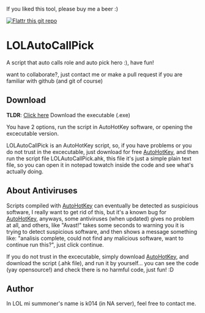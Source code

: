 If you liked this tool, please buy me a beer :)

[![Flattr this git repo](http://api.flattr.com/button/flattr-badge-large.png)](https://flattr.com/submit/auto?user_id=joecabezas&url=https://github.com/joecabezas/LOLAutoCallPick&title=LOLAutoCallPick&language=&tags=github&category=software) 

LOLAutoCallPick
===========

A script that auto calls role and auto pick hero :), have fun!

want to collaborate?, just contact me or make a pull request if you are familiar with github (and git of course)

Download
---------

**TLDR**: [Click here](https://github.com/joecabezas/LOLAutoCallPick/blob/master/bin/LOLAutoCallPick.exe?raw=true) 
Download the executable (.exe)

You have 2 options, run the script in AutoHotKey software, or opening the excecutable version.

LOLAutoCallPick is an AutoHotKey script, so, if you have problems or you do not trust in the excecutable, just download for free [AutoHotKey](http://www.autohotkey.com/), and then run the script file LOLAutoCallPick.ahk, this file it's just a simple plain text file, so you can open it in notepad towatch inside the code and see what's actually doing.

About Antiviruses
-----------------

Scripts compiled with [AutoHotKey](http://www.autohotkey.com/) can eventually be detected as suspicious software,
I really want to get rid of this, but it's a known bug for [AutoHotKey](http://www.autohotkey.com/), anyways,
some antiviruses (when updated) gives no problem at all, and others, like "Avast!" takes some seconds to warning
you it is trying to detect suspicious software, and then shows a message something like:
"analisis complete, could not find any malicious software, want to continue run this?", just click continue.

If you do not trust in the excecutable, simply download [AutoHotKey](http://www.autohotkey.com/),
and download the script (.ahk file), and run it by yourself...
you can see the code (yay opensource!) and check there is no harmful code, just fun! :D

Author
---------

In LOL mi summoner's name is k014 (in NA server), feel free to contact me.

